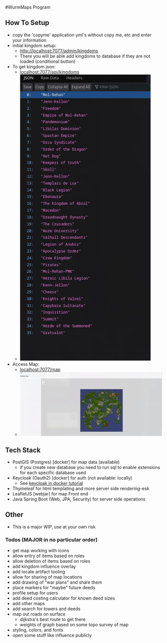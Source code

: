 #WurmMaps Program

## How To Setup
- copy the 'copyme' application yml's without copy me, etc and enter your information
- initial kingdom setup:
  - [http://localhost:7077/admin/kingdoms](http://localhost:7077/admin/kingdoms)
  - There you will be able add kingdoms to database if they are not loaded (conditional button)
- To get kingdom json:
  - [localhost:7077/api/kingdoms](localhost:7077/api/kingdoms)
  - ![kingdomsJson](imgs/kingdomsOfChaos.jpg)
- Access Map:
  - [localhost:7077/map](localhost:7077/map)
  - ![poormapWIP](imgs/poormap.jpeg)
## Tech Stack
- PostGIS (Postgres) [docker] for map data (available)
  - if you create new database you need to run sql to enable extensions for each specific database used
- Keycloak (Oauth2) [docker] for auth (not available: locally)
  - See [keycloak in docker tutorial](https://www.keycloak.org/getting-started/getting-started-docker)
- Thymeleaf for html templating and more server side rendering-esk
- LeafletJS [webjar] for map Front end
- Java Spring Boot (Web, JPA, Security) for server side operations

## Other

- This is a major WIP, use at your own risk

### Todos (MAJOR in no particular order) 
- get map working with icons
- allow entry of items based on roles
- allow deletion of items based on roles
- add kingdom influence overlay
- add locate artifact tooling
- allow for sharing of map locations
- add drawing of "war plans" and share them
- place markers for "maybe" future deeds
- profile setup for users
- add deed costing calculator for known deed sizes
- add other maps
- add search for towers and deeds
- map out roads on surface
  - dijkstra's best route to get there
  - weights of graph based on some topo survey of map
- styling, colors, and fonts
- open some stuff like influence publicly
